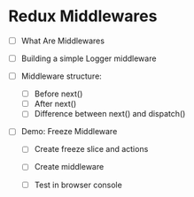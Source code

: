 # Redux Middlewares

- [ ] What Are Middlewares

- [ ] Building a simple Logger middleware

- [ ] Middleware structure:
  - [ ] Before next()
  - [ ] After next()
  - [ ] Difference between next() and dispatch()

- [ ] Demo: Freeze Middleware
  - [ ] Create freeze slice and actions
  - [ ] Create middleware
  - [ ] Test in browser console


